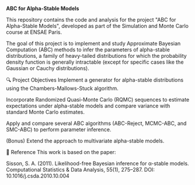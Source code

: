 **ABC for Alpha-Stable Models**

This repository contains the code and analysis for the project "ABC for Alpha-Stable Models", developed as part of the Simulation and Monte Carlo course at ENSAE Paris.

The goal of this project is to implement and study Approximate Bayesian Computation (ABC) methods to infer the parameters of alpha-stable distributions, a family of heavy-tailed distributions for which the probability density function is generally intractable (except for specific cases like the Gaussian or Cauchy distributions).

🔍 Project Objectives
Implement a generator for alpha-stable distributions using the Chambers-Mallows-Stuck algorithm.

Incorporate Randomized Quasi-Monte Carlo (RQMC) sequences to estimate expectations under alpha-stable models and compare variance with standard Monte Carlo estimates.

Apply and compare several ABC algorithms (ABC-Reject, MCMC-ABC, and SMC-ABC) to perform parameter inference.

(Bonus) Extend the approach to multivariate alpha-stable models.

📄 Reference
This work is based on the paper:

Sisson, S. A. (2011). Likelihood-free Bayesian inference for α-stable models. Computational Statistics & Data Analysis, 55(1), 275–287.
DOI: 10.1016/j.csda.2010.10.004
